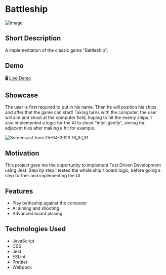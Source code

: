 # Battleship

![image](https://user-images.githubusercontent.com/113835194/234311215-39e91ed8-ef7f-4508-933c-166e0eedc326.png)

## Short Description

A implementation of the classic game "Battleship".

## Demo

🖥️ <a href="https://optobimus.github.io/battleship/">Live Demo</a>

## Showcase

The user is first required to put in his name. Then he will position his ships and after that the game can start! Taking turns with the computer, the user will aim and shoot at the computer field, hoping to hit the enemy ships.
I also implemented a logic for the AI to shoot "intelligently", aiming for adjacent tiles after making a hit for example.

![Screencast from 25-04-2023 16_37_31](https://user-images.githubusercontent.com/113835194/234312773-f9973946-3393-4fa9-af6e-94e38874f3ea.gif)

## Motivation

This project gave me the opportunity to implement Test Driven Development using Jest. Step by step I tested the whole ship / board logic, before going a step further and implementing the UI.

## Features

  * Play battleship against the computer
  * AI aiming and shooting
  * Advanced board placing

## Technologies Used

  * JavaScript
  * CSS
  * Jest
  * ESLint
  * Prettier
  * Webpack

